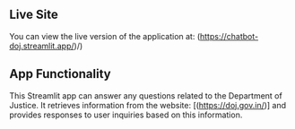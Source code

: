 
                                                                 

## Live Site

You can view the live version of the application at: (https://chatbot-doj.streamlit.app/)/)

## App Functionality

This Streamlit app can answer any questions related to the Department of Justice. It retrieves information from the website: [(https://doj.gov.in/)]
and provides responses to user inquiries based on this information.


